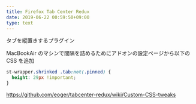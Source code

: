 ```yaml
---
title: Firefox Tab Center Redux
date: 2019-06-22 00:59:50+09:00
type: text
---
```


タブを縦置きするプラグイン

MacBookAir のマシンで間隔を詰めるためにアドオンの設定ページから以下の CSS を追加

```css
st-wrapper.shrinked .tab:not(.pinned) {
  height: 29px !important;
}
```

https://github.com/eoger/tabcenter-redux/wiki/Custom-CSS-tweaks
